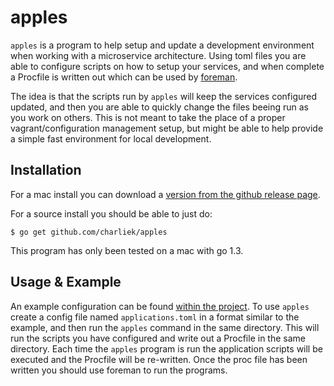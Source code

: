# apples

`apples` is a program to help setup and update a development environment when
working with a microservice architecture. Using toml files you are able to
configure scripts on how to setup your services, and when complete a Procfile
is written out which can be used by [foreman](http://ddollar.github.io/foreman/).

The idea is that the scripts run by `apples` will keep the services configured updated, and then you are
able to quickly change the files beeing run as you work on others. This is not meant to take the place
of a proper vagrant/configuration management setup, but might be able to help provide a simple fast
environment for local development.

## Installation

For a mac install you can download a [version from the github release page](https://github.com/charliek/apples/releases).

For a source install you should be able to just do:

```
$ go get github.com/charliek/apples
```

This program has only been tested on a mac with go 1.3.

## Usage & Example

An example configuration can be found [within the project](https://github.com/charliek/apples/blob/master/applications.toml).
To use `apples` create a config file named `applications.toml` in a format similar to the example, and then run
the `apples` command in the same directory. This will run the scripts you have configured and write out a Procfile in
the same directory. Each time the `apples` program is run the application scripts will be executed and the Procfile will
be re-written.  Once the proc file has been written you should use foreman to run the programs.
